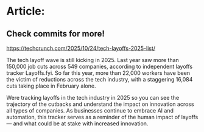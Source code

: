 # Article:

## Check commits for more!
https://techcrunch.com/2025/10/24/tech-layoffs-2025-list/

The tech layoff wave is still kicking in 2025. Last year saw more than 150,000 job cuts across 549 companies, according to independent layoffs tracker Layoffs.fyi. So far this year, more than 22,000 workers have been the victim of reductions across the tech industry, with a staggering 16,084 cuts taking place in February alone.

Were tracking layoffs in the tech industry in 2025 so you can see the trajectory of the cutbacks and understand the impact on innovation across all types of companies. As businesses continue to embrace AI and automation, this tracker serves as a reminder of the human impact of layoffs — and what could be at stake with increased innovation.